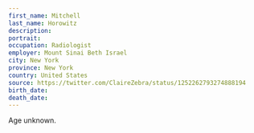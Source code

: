 ```yaml
---
first_name: Mitchell
last_name: Horowitz
description: 
portrait: 
occupation: Radiologist
employer: Mount Sinai Beth Israel
city: New York
province: New York
country: United States
source: https://twitter.com/ClaireZebra/status/1252262793274888194
birth_date: 
death_date: 
---
```


Age unknown.
